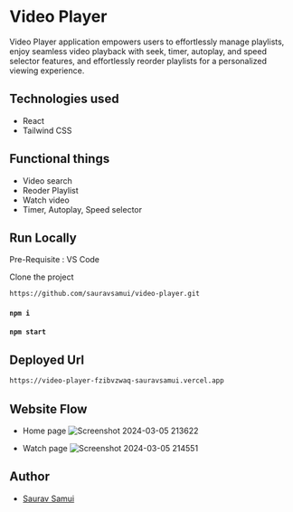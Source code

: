 
# Video Player

Video Player application empowers users to effortlessly manage playlists, enjoy seamless video playback with seek, timer, autoplay, and speed selector features, and effortlessly reorder playlists for a personalized viewing experience.


## Technologies used

- React
- Tailwind CSS

## Functional things

- Video search
- Reoder Playlist
- Watch video
- Timer, Autoplay, Speed selector

## Run Locally

Pre-Requisite : 
VS Code

Clone the project

```bash
https://github.com/sauravsamui/video-player.git
```
#### `npm i`
#### `npm start`

## Deployed Url 

```bash
https://video-player-fzibvzwaq-sauravsamui.vercel.app
```

## Website Flow

- Home page
![Screenshot 2024-03-05 213622](https://github.com/sauravsamui/video-player/assets/101567122/476a5732-225b-4a39-9614-7f782764fe7d)

- Watch page
![Screenshot 2024-03-05 214551](https://github.com/sauravsamui/video-player/assets/101567122/29e29cd4-7cba-4757-9ce8-30474a5b60c9)

## Author
- [Saurav Samui](https://github.com/sauravsamui)






